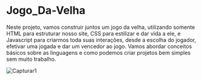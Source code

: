 # Jogo_Da-Velha
Neste projeto, vamos construir juntos um jogo da velha, utilizando somente HTML para estruturar nosso site, CSS para estilizar e dar vida a ele, e Javascript para criarmos toda suas interações, desde a escolha do jogador, efetivar uma jogada e dar um vencedor ao jogo. Vamos abordar conceitos básicos sobre as linguagens e como podemos criar projetos bem simples sem muito trabalho.


![Capturar1](https://user-images.githubusercontent.com/94051879/193709429-b8d2414d-adeb-49ba-bebf-baba720cae22.PNG)
